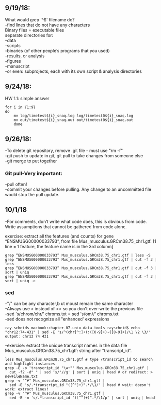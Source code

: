## 9/19/18:
What would grep '^$' filename do?  
    -find lines that do not have any characters   
Binary files = executable files  
separate directories for:  
    -data  
    -scripts  
    -binaries (of other people’s programs that you used)  
    -results, or analysis  
    -figures  
    -manuscript  
    -or even: subprojects, each with its own script & analysis directories

## 9/24/18:
HW 1.1: simple answer  
```Shell
for i in {1:9}  
do  
    mv log/timetest${i}_snaq.log log/timetest0${i}_snaq.log  
    mv out/timetest${i}_snaq.out out/timetest0${i}_snaq.out  
    done
```
## 9/26/18:
-To delete git repository, remove .git file - must use "rm -f"  
-git push to update in git, git pull to take changes from someone else  
-git merge to put together  
### Git pull-Very important:
-pull often!  
-commit your changes before pulling. Any change to an uncommitted file would stop the pull update.

## 10/1/18
-For comments, don't write what code does, this is obvious from code. Write assumptions that cannot be gathered from code alone.  

exercise: extract all the features (and counts) for gene “ENSMUSG00000033793”, from file Mus_musculus.GRCm38.75_chr1.gtf. [1 line = 1 feature, the feature name is in the 3rd column]

```shell
grep “ENSMUSG00000033793” Mus_musculus.GRCm38.75_chr1.gtf | less -S
grep “ENSMUSG00000033793” Mus_musculus.GRCm38.75_chr1.gtf | cut -f 3 | less
grep “ENSMUSG00000033793” Mus_musculus.GRCm38.75_chr1.gtf | cut -f 3 | sort | uniq
grep “ENSMUSG00000033793” Mus_musculus.GRCm38.75_chr1.gtf | cut -f 3 | sort | uniq -c
```
### sed
-"/" can be any character,b ut moust remain the same character  
-Always use > instead of >> so you don't over-write the previous file  
-sed 's/chrom/chr/' chroms.txt = sed 's/om//' chroms.txt  
-sed does not recognize all "enhanced' expressions  
```shell
ray-scheids-macbook:chapter-07-unix-data-tools rayscheid$ echo "chr12:74-431" | sed -E 's/^(chr[^:]+):([0-9]+)-([0-9]+)/\1 \2 \3/'
output: chr12 74 431
```
-exercise: extract the unique transcript names in the data file Mus_musculus.GRCm38.75_chr1.gtf: string after “transcript_id”.  

```shell
less Mus_musculus.GRCm38.75_chr1.gtf # type /transcript_id to search and highlight instances
grep -E -o 'transcript_id "\w+"' Mus_musculus.GRCm38.75_chr1.gtf |
  cut -f2 -d" " | sed 's/"//g' | sort | uniq | head # or redirect: > newFileName.txt
grep -v "^#" Mus_musculus.GRCm38.75_chr1.gtf |
  sed -E 's/.*transcript_id "([^"]+)".*/\1/' | head # wait: doesn't work: extract lines!
grep -v "^#" Mus_musculus.GRCm38.75_chr1.gtf |
  sed -E -n 's/.*transcript_id "([^"]+)".*/\1/p' | sort | uniq | head
```

